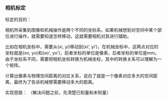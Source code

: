 ### 相机标定

标定的目的：

相机所采集到图像和机械操作是两个不同的坐标系，如果机械想到对空间中某个部位进行操作，就需要知道怎样移动，这就需要相机对其进行辅助。

比如在相机坐标中，需要从(xi, yi)移动到(xi‘, yi’)，在机械坐标中，这两点对应的坐标就是(xo, yo)和(xo', yo')，前者坐标的单位是像素，后者坐标的单位是mm。由于坐标系不同，需要把相机坐标转换为机械坐标，其中的转换关系可以理解为一个矩阵。

计算出像素与物理空间距离的对应关系，说白了就是一个像素对应多大的空间距离，最终为了告诉机械臂需要移动多大的距离。

实现思路：
（解决问题之前，先清楚已知量和未知量）

